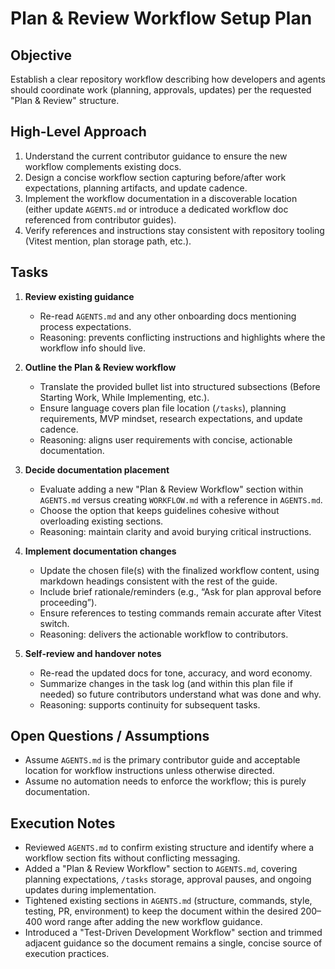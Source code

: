 # Plan & Review Workflow Setup Plan

## Objective
Establish a clear repository workflow describing how developers and agents should coordinate work (planning, approvals, updates) per the requested "Plan & Review" structure.

## High-Level Approach
1. Understand the current contributor guidance to ensure the new workflow complements existing docs.
2. Design a concise workflow section capturing before/after work expectations, planning artifacts, and update cadence.
3. Implement the workflow documentation in a discoverable location (either update `AGENTS.md` or introduce a dedicated workflow doc referenced from contributor guides).
4. Verify references and instructions stay consistent with repository tooling (Vitest mention, plan storage path, etc.).

## Tasks
1. **Review existing guidance**
   - Re-read `AGENTS.md` and any other onboarding docs mentioning process expectations.
   - Reasoning: prevents conflicting instructions and highlights where the workflow info should live.

2. **Outline the Plan & Review workflow**
   - Translate the provided bullet list into structured subsections (Before Starting Work, While Implementing, etc.).
   - Ensure language covers plan file location (`/tasks`), planning requirements, MVP mindset, research expectations, and update cadence.
   - Reasoning: aligns user requirements with concise, actionable documentation.

3. **Decide documentation placement**
   - Evaluate adding a new "Plan & Review Workflow" section within `AGENTS.md` versus creating `WORKFLOW.md` with a reference in `AGENTS.md`.
   - Choose the option that keeps guidelines cohesive without overloading existing sections.
   - Reasoning: maintain clarity and avoid burying critical instructions.

4. **Implement documentation changes**
   - Update the chosen file(s) with the finalized workflow content, using markdown headings consistent with the rest of the guide.
   - Include brief rationale/reminders (e.g., “Ask for plan approval before proceeding”).
   - Ensure references to testing commands remain accurate after Vitest switch.
   - Reasoning: delivers the actionable workflow to contributors.

5. **Self-review and handover notes**
   - Re-read the updated docs for tone, accuracy, and word economy.
   - Summarize changes in the task log (and within this plan file if needed) so future contributors understand what was done and why.
   - Reasoning: supports continuity for subsequent tasks.

## Open Questions / Assumptions
- Assume `AGENTS.md` is the primary contributor guide and acceptable location for workflow instructions unless otherwise directed.
- Assume no automation needs to enforce the workflow; this is purely documentation.

## Execution Notes
- Reviewed `AGENTS.md` to confirm existing structure and identify where a workflow section fits without conflicting messaging.
- Added a "Plan & Review Workflow" section to `AGENTS.md`, covering planning expectations, `/tasks` storage, approval pauses, and ongoing updates during implementation.
- Tightened existing sections in `AGENTS.md` (structure, commands, style, testing, PR, environment) to keep the document within the desired 200–400 word range after adding the new workflow guidance.
- Introduced a "Test-Driven Development Workflow" section and trimmed adjacent guidance so the document remains a single, concise source of execution practices.
